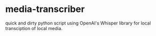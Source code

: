 # media-transcriber
quick and dirty python script using OpenAI's Whisper library for local transciption of local media.
